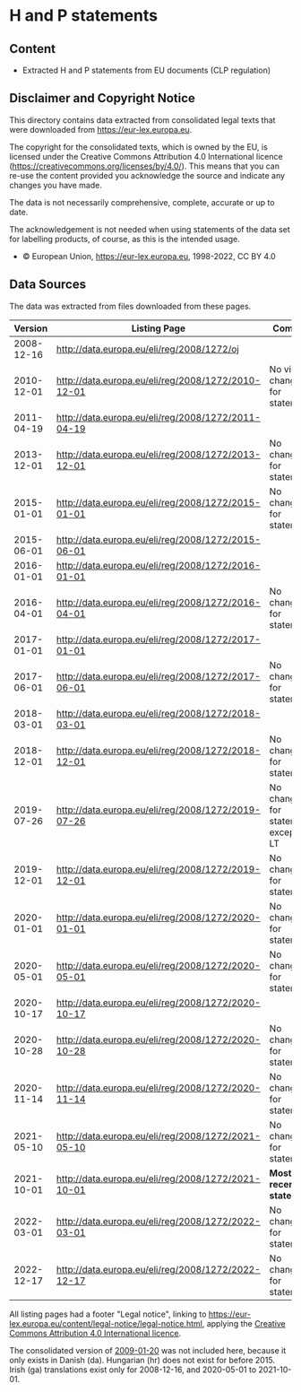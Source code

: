 # H and P statements



## Content

- Extracted H and P statements from EU documents (CLP regulation)



## Disclaimer and Copyright Notice

This directory contains data extracted from consolidated legal texts that were downloaded from <https://eur-lex.europa.eu>.

The copyright for the consolidated texts, which is owned by the EU, is licensed under the Creative Commons Attribution 4.0 International licence (<https://creativecommons.org/licenses/by/4.0/>). This means that you can re-use the content provided you acknowledge the source and indicate any changes you have made.

The data is not necessarily comprehensive, complete, accurate or up to date.

The acknowledgement is not needed when using statements of the data set for labelling products, of course, as this is the intended usage.

- © European Union, https://eur-lex.europa.eu, 1998-2022, CC BY 4.0



## Data Sources

The data was extracted from files downloaded from these pages.

Version | Listing Page | Comment
---|---|---
2008-12-16 | <http://data.europa.eu/eli/reg/2008/1272/oj>
2010-12-01 | <http://data.europa.eu/eli/reg/2008/1272/2010-12-01> | No visible changes for statements
2011-04-19 | <http://data.europa.eu/eli/reg/2008/1272/2011-04-19>
2013-12-01 | <http://data.europa.eu/eli/reg/2008/1272/2013-12-01> | No changes for statements
2015-01-01 | <http://data.europa.eu/eli/reg/2008/1272/2015-01-01> | No changes for statements
2015-06-01 | <http://data.europa.eu/eli/reg/2008/1272/2015-06-01>
2016-01-01 | <http://data.europa.eu/eli/reg/2008/1272/2016-01-01> |
2016-04-01 | <http://data.europa.eu/eli/reg/2008/1272/2016-04-01> | No changes for statements
2017-01-01 | <http://data.europa.eu/eli/reg/2008/1272/2017-01-01> |
2017-06-01 | <http://data.europa.eu/eli/reg/2008/1272/2017-06-01> | No changes for statements
2018-03-01 | <http://data.europa.eu/eli/reg/2008/1272/2018-03-01> |
2018-12-01 | <http://data.europa.eu/eli/reg/2008/1272/2018-12-01> | No changes for statements
2019-07-26 | <http://data.europa.eu/eli/reg/2008/1272/2019-07-26> | No changes for statements, except for LT
2019-12-01 | <http://data.europa.eu/eli/reg/2008/1272/2019-12-01> | No changes for statements
2020-01-01 | <http://data.europa.eu/eli/reg/2008/1272/2020-01-01> | No changes for statements
2020-05-01 | <http://data.europa.eu/eli/reg/2008/1272/2020-05-01> | No changes for statements
2020-10-17 | <http://data.europa.eu/eli/reg/2008/1272/2020-10-17> |
2020-10-28 | <http://data.europa.eu/eli/reg/2008/1272/2020-10-28> | No changes for statements
2020-11-14 | <http://data.europa.eu/eli/reg/2008/1272/2020-11-14> | No changes for statements
2021-05-10 | <http://data.europa.eu/eli/reg/2008/1272/2021-05-10> | No changes for statements
2021-10-01 | <http://data.europa.eu/eli/reg/2008/1272/2021-10-01> | **Most recent statements**
2022-03-01 | <http://data.europa.eu/eli/reg/2008/1272/2022-03-01> | No changes for statements
2022-12-17 | <http://data.europa.eu/eli/reg/2008/1272/2022-12-17> | No changes for statements

All listing pages had a footer "Legal notice", linking to <https://eur-lex.europa.eu/content/legal-notice/legal-notice.html>, applying the [Creative Commons Attribution 4.0 International licence](https://creativecommons.org/licenses/by/4.0/).

The consolidated version of [2009-01-20](http://data.europa.eu/eli/reg/2008/1272/2009-01-20) was not included here, because it only exists in Danish (da). Hungarian (hr) does not exist for before 2015. Irish (ga) translations exist only for 2008-12-16, and 2020-05-01 to 2021-10-01.